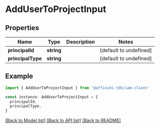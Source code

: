 # AddUserToProjectInput

## Properties

| Name              | Type       | Description | Notes                  |
| ----------------- | ---------- | ----------- | ---------------------- |
| **principalId**   | **string** |             | [default to undefined] |
| **principalType** | **string** |             | [default to undefined] |

## Example

```typescript
import { AddUserToProjectInput } from '@affinidi-tdk/iam-client'

const instance: AddUserToProjectInput = {
  principalId,
  principalType,
}
```

[[Back to Model list]](../README.md#documentation-for-models) [[Back to API list]](../README.md#documentation-for-api-endpoints) [[Back to README]](../README.md)
